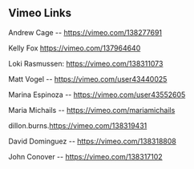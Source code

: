 ## Vimeo Links

Andrew Cage -- https://vimeo.com/138277691

Kelly Fox
https://vimeo.com/137964640

Loki Rasmussen: https://vimeo.com/138311073

Matt Vogel -- https://vimeo.com/user43440025

Marina Espinoza -- https://vimeo.com/user43552605

Maria Michails -- https://vimeo.com/mariamichails

dillon.burns.https://vimeo.com/138319431

David Dominguez -- https://vimeo.com/138318808

John Conover -- https://vimeo.com/138317102